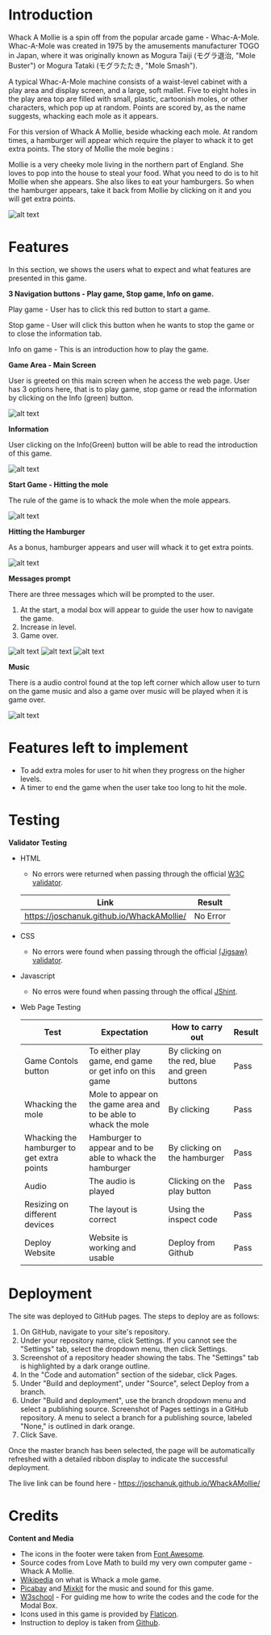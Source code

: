 # Introduction
Whack A Mollie is a spin off from the popular arcade game - Whac-A-Mole. Whac-A-Mole was created in 1975 by the amusements manufacturer TOGO in Japan, where it was originally known as Mogura Taiji (モグラ退治, "Mole Buster") or Mogura Tataki (モグラたたき, "Mole Smash").

A typical Whac-A-Mole machine consists of a waist-level cabinet with a play area and display screen, and a large, soft mallet. Five to eight holes in the play area top are filled with small, plastic, cartoonish moles, or other characters, which pop up at random. Points are scored by, as the name suggests, whacking each mole as it appears.

For this version of Whack A Mollie, beside whacking each mole. At random times, a hamburger will appear which require the player to whack it to get extra points. The story of Mollie the mole begins : 

Mollie is a very cheeky mole living in the northern part of England. She loves to pop into the house to steal your food. What you need to do is to hit Mollie when she appears. She also likes to eat your hamburgers. So when the hamburger appears, take it back from Mollie by clicking on it and you will get extra points.  

![alt text](assets/readme_images/allscreen.jpg)

# Features

In this section, we shows the users what to expect and what features are presented in this game.

**3 Navigation buttons - Play game, Stop game, Info on game.**

Play game - User has to click this red button to start a game.

Stop game - User will click this button when he wants to stop the game or to close the information tab.

Info on game - This is an introduction how to play the game. 

**Game Area - Main Screen**

User is greeted on this main screen when he access the web page. User has 3 options here, that is to play game, stop game or read the information by clicking on the Info (green) button.

![alt text](assets/readme_images/Mainscreen.jpg)

**Information**

User clicking on the Info(Green) button will be able to read the introduction of this game.

![alt text](assets/readme_images/Information.jpg)

**Start Game - Hitting the mole**

The rule of the game is to whack the mole when the mole appears. 

![alt text](assets/readme_images/startgame.jpg)

**Hitting the Hamburger**

As a bonus, hamburger appears and user will whack it to get extra points.

![alt text](assets/readme_images/Hamburger.jpg)

**Messages prompt**

There are three messages which will be prompted to the user. 
1. At the start, a modal box will appear to guide the user how to navigate the game.
2. Increase in level.
3. Game over.

![alt text](assets/readme_images/ModalBox.jpg)
![alt text](assets/readme_images/Level.jpg)
![alt text](assets/readme_images/gameover.jpg)

**Music**

There is a audio control found at the top left corner which allow user to turn on the game music and also a game over music will be played when it is game over. 

![alt text](assets/readme_images/audiocontrol.jpg)

# Features left to implement

- To add extra moles for user to hit when they progress on the higher levels.
- A timer to end the game when the user take too long to hit the mole.

# Testing

**Validator Testing**

- HTML
  - No errors were returned when passing through the official [W3C validator](https://validator.w3.org).

  | Link| Result |
  | --- | ---|
  |https://joschanuk.github.io/WhackAMollie/ | No Error |
  

- CSS
  - No errors were found when passing through the official [(Jigsaw) validator](https://jigsaw.w3.org/css-validator/).

- Javascript
  - No erros were found when passing through the offical [JShint](https://jshint.com/).

- Web Page Testing

    | Test | Expectation | How to carry out | Result |
    | ---  | --- | ---| ---|
    | Game Contols button | To either play game, end game or get info on this game | By clicking on the red, blue and green buttons|Pass|
    | Whacking the mole | Mole to appear on the game area and to be able to whack the mole | By clicking | Pass|
    | Whacking the hamburger to get extra points | Hamburger to appear and to be able to whack the hamburger | By clicking on the hamburger | Pass|
    | Audio| The audio is played | Clicking on the play button | Pass|
    | Resizing on different devices | The layout is correct | Using the inspect code | Pass|
    | Deploy Website | Website is working and usable | Deploy from Github| Pass|

# Deployment

The site was deployed to GitHub pages. The steps to deploy are as follows:

1. On GitHub, navigate to your site's repository.
2. Under your repository name, click  Settings. If you cannot see the "Settings" tab, select the  dropdown menu, then click Settings.
3. Screenshot of a repository header showing the tabs. The "Settings" tab is highlighted by a dark orange outline.
4. In the "Code and automation" section of the sidebar, click  Pages.
5. Under "Build and deployment", under "Source", select Deploy from a branch.
6. Under "Build and deployment", use the branch dropdown menu and select a publishing source.
Screenshot of Pages settings in a GitHub repository. A menu to select a branch for a publishing source, labeled "None," is outlined in dark orange.
7. Click Save.

Once the master branch has been selected, the page will be automatically refreshed with a detailed ribbon display to indicate the successful deployment.

The live link can be found here - https://joschanuk.github.io/WhackAMollie/

# Credits

**Content and Media**

- The icons in the footer were taken from [Font Awesome](https://fontawesome.com/).
- Source codes from Love Math to build my very own computer game - Whack A Mollie.
- [Wikipedia](https://en.wikipedia.org/wiki/Whac-A-Mole) on what is Whack a mole game.
- [Picabay](https://pixabay.com/sound-effects/search/game/) and [Mixkit](https://mixkit.co/) for the music and sound for this game.
- [W3school](https://www.w3schools.com) - For guiding me how to write the codes and the code for the Modal Box.
- Icons used in this game is provided by [Flaticon](https://www.flaticon.com/).
- Instruction to deploy is taken from [Github](https://docs.github.com/en/pages/getting-started-with-github-pages/configuring-a-publishing-source-for-your-github-pages-site).
